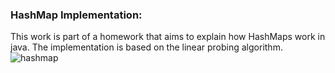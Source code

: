 ### HashMap Implementation:
This work is part of a homework that aims to explain how HashMaps work in java.
The implementation is based on the linear probing algorithm.
![hashmap](https://cloud.githubusercontent.com/assets/10856604/26311408/7b557650-3f04-11e7-98f7-7e0f15c75c51.PNG)